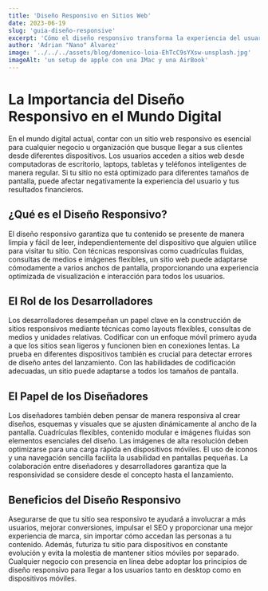 ```yaml
---
title: 'Diseño Responsivo en Sitios Web'
date: 2023-06-19
slug: 'guia-diseño-responsive'
excerpt: 'Cómo el diseño responsivo transforma la experiencia del usuario, impulsa el SEO y optimiza tu presencia en todos los dispositivos.'
author: 'Adrian "Nano" Alvarez'
image: '../../../assets/blog/domenico-loia-EhTcC9sYXsw-unsplash.jpg'
imageAlt: 'un setup de apple con una IMac y una AirBook'
---
```


# La Importancia del Diseño Responsivo en el Mundo Digital

En el mundo digital actual, contar con un sitio web responsivo es esencial para cualquier negocio u organización que busque llegar a sus clientes desde diferentes dispositivos. Los usuarios acceden a sitios web desde computadoras de escritorio, laptops, tabletas y teléfonos inteligentes de manera regular. Si tu sitio no está optimizado para diferentes tamaños de pantalla, puede afectar negativamente la experiencia del usuario y tus resultados financieros.

## ¿Qué es el Diseño Responsivo?

El diseño responsivo garantiza que tu contenido se presente de manera limpia y fácil de leer, independientemente del dispositivo que alguien utilice para visitar tu sitio. Con técnicas responsivas como cuadrículas fluidas, consultas de medios e imágenes flexibles, un sitio web puede adaptarse cómodamente a varios anchos de pantalla, proporcionando una experiencia optimizada de visualización e interacción para todos los usuarios.

## El Rol de los Desarrolladores

Los desarrolladores desempeñan un papel clave en la construcción de sitios responsivos mediante técnicas como layouts flexibles, consultas de medios y unidades relativas. Codificar con un enfoque móvil primero ayuda a que los sitios sean ligeros y funcionen bien en conexiones lentas. La prueba en diferentes dispositivos también es crucial para detectar errores de diseño antes del lanzamiento. Con las habilidades de codificación adecuadas, un sitio puede adaptarse a todos los tamaños de pantalla.

## El Papel de los Diseñadores

Los diseñadores también deben pensar de manera responsiva al crear diseños, esquemas y visuales que se ajusten dinámicamente al ancho de la pantalla. Cuadrículas flexibles, contenido modular e imágenes fluidas son elementos esenciales del diseño. Las imágenes de alta resolución deben optimizarse para una carga rápida en dispositivos móviles. El uso de iconos y una navegación sencilla facilita la usabilidad en pantallas pequeñas. La colaboración entre diseñadores y desarrolladores garantiza que la responsividad se considere desde el concepto hasta el lanzamiento.

## Beneficios del Diseño Responsivo

Asegurarse de que tu sitio sea responsivo te ayudará a involucrar a más usuarios, mejorar conversiones, impulsar el SEO y proporcionar una mejor experiencia de marca, sin importar cómo accedan las personas a tu contenido. Además, futuriza tu sitio para dispositivos en constante evolución y evita la molestia de mantener sitios móviles por separado. Cualquier negocio con presencia en línea debe adoptar los principios de diseño responsivo para llegar a los usuarios tanto en desktop como en dispositivos móviles.